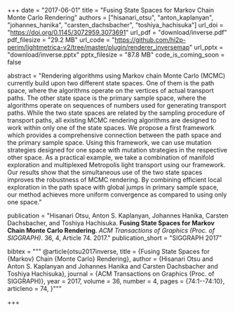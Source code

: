 +++
date = "2017-06-01"
title = "Fusing State Spaces for Markov Chain Monte Carlo Rendering"
authors = ["hisanari_otsu", "anton_kaplanyan", "johannes_hanika", "carsten_dachsbacher", "toshiya_hachisuka"]
url_doi = "https://doi.org/0.1145/3072959.3073691"
url_pdf = "download/inverse.pdf"
pdf_filesize = "29.2 MB"
url_code = "https://github.com/hi2p-perim/lightmetrica-v2/tree/master/plugin/renderer_inversemap"
url_pptx = "download/inverse.pptx"
pptx_filesize = "87.8 MB"
code_is_coming_soon = false

abstract = "Rendering algorithms using Markov chain Monte Carlo (MCMC) currently build upon two different state spaces. One of them is the path space, where the algorithms operate on the vertices of actual transport paths. The other state space is the primary sample space, where the algorithms operate on sequences of numbers used for generating transport paths. While the two state spaces are related by the sampling procedure of transport paths, all existing MCMC rendering algorithms are designed to work within only one of the state spaces. We propose a first framework which provides a comprehensive connection between the path space and the primary sample space. Using this framework, we can use mutation strategies designed for one space with mutation strategies in the respective other space. As a practical example, we take a combination of manifold exploration and multiplexed Metropolis light transport using our framework. Our results show that the simultaneous use of the two state spaces improves the robustness of MCMC rendering. By combining efficient local exploration in the path space with global jumps in primary sample space, our method achieves more uniform convergence as compared to using only one space."

publication = "Hisanari Otsu, Anton S. Kaplanyan, Johannes Hanika, Carsten Dachsbacher, and Toshiya Hachisuka. **Fusing State Spaces for Markov Chain Monte Carlo Rendering**. *ACM Transactions of Graphics (Proc. of SIGGRAPH)*. 36, 4, Article 74. 2017."
publication_short = "SIGGRAPH 2017"

bibtex = """
@article{otsu2017inverse,
  title = {Fusing State Spaces for {Markov} Chain {Monte Carlo} Rendering},
  author = {Hisanari Otsu and Anton S. Kaplanyan and Johannes Hanika and Carsten Dachsbacher and Toshiya Hachisuka},
  journal = {ACM Transactions on Graphics (Proc. of SIGGRAPH)},
  year = 2017,
  volume = 36,
  number = 4,
  pages = {74:1--74:10},
  articleno = 74,
}"""

+++
